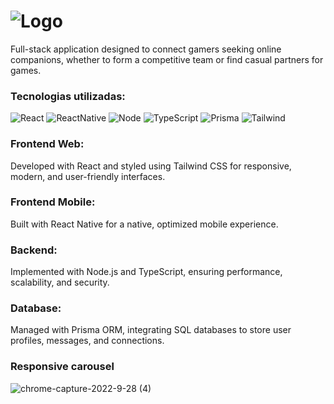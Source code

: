# ![Logo](https://user-images.githubusercontent.com/12224963/198496078-643fbea5-1c4d-42de-8e9b-43aa4c558180.png)
Full-stack application designed to connect gamers seeking online companions, whether to form a competitive team or find casual partners for games.

### Tecnologias utilizadas:
![React](https://img.shields.io/badge/react-%2320232a.svg?style=for-the-badge&logo=react&logoColor=%2361DAFB)
![ReactNative](https://img.shields.io/badge/React_Native-20232A?style=for-the-badge&logo=react&logoColor=61DAFB)
![Node](https://img.shields.io/badge/Node.js-43853D?style=for-the-badge&logo=node.js&logoColor=white)
![TypeScript](https://img.shields.io/badge/typescript-%23007ACC.svg?style=for-the-badge&logo=typescript&logoColor=white)
![Prisma](https://img.shields.io/badge/Prisma-3982CE?style=for-the-badge&logo=Prisma&logoColor=white)
![Tailwind](https://img.shields.io/badge/Tailwind_CSS-38B2AC?style=for-the-badge&logo=tailwind-css&logoColor=white)

### Frontend Web:
Developed with React and styled using Tailwind CSS for responsive, modern, and user-friendly interfaces.

### Frontend Mobile:
Built with React Native for a native, optimized mobile experience.

### Backend:
 Implemented with Node.js and TypeScript, ensuring performance, scalability, and security.

### Database:
Managed with Prisma ORM, integrating SQL databases to store user profiles, messages, and connections.

### Responsive carousel
![chrome-capture-2022-9-28 (4)](https://user-images.githubusercontent.com/12224963/198495642-aa472c17-02c4-4f50-ab9d-513f1483f42a.gif)
